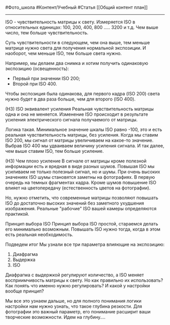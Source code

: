 #Фото_школа #Контент/Учебный #Статья 
[[Общий контент план]]
______________

ISO - чувствительность матрицы к свету.
Измеряется ISO в относительных единицах: 100, 200, 400, 800 ..... 3200 и т.д.
Чем выше число, тем больше чувствительность.

Суть чувствительности в следующем, чем она выше, тем меньше матрице нужно света для получения нормальной экспозиции.
И наоборот, чем меньше ISO, тем больше света нужно.

Например, мы делаем два снимка и хотим получить одинаковую экспозицию (освещенность):
- Первый при значении ISO 200;
- Второй при ISO 400.

Чтобы экспозиция была одинакова, для первого кадра (ISO 200) света нужно будет в два раза больше, чем для второго (ISO 400).

(Н3) ISO эквивалент усиления
Реальная чувствительность матрицы одна и она не меняется. Изменение ISO происходит в результате усиления электрического сигнала получаемого от матрицы.

Логика такая. Минимальное значение шкалы ISO равно -100, это и есть реальная чувствительность матрицы, без усиления.
Когда мы ставим ISO 200, мы сигнал от матрицы увеличиваем на какое-то значение.
Выбрав ISO 400 мы удваиваем величину усиления сигнала. И так далее, чем выше ставим ISO, тем больше усиление.

(Н3) Чем плохо усиление
В сигнале от матрицы кроме полезной информации есть и вредная в виде разных шумов. Повышая ISO мы усиливаем не только полезный сигнал, но и шумы. При очень высоких значениях ISO шумы становятся заметны на фотографиях. В первую очередь на темных фрагментах кадра. Кроме шумов повышение ISO влияет на цветопередачу (естественность цветов на фотографии).

Но, нужно отметить, что современные матрицы позволяют повышать ISO до достаточно высоких значений без заметного ухудшения изображения. Реальные "рабочие" ISO вашей камеры определяются практикой.



Принцип выбора ISO
Принцип выбора ISO простой, стараемся делать его минимально возможным.
Повышать ISO нужно тогда, когда в этом есть реальная необходимость.

Подведем итог
Мы узнали все три параметра влияющие на экспозицию:
1. Диафрагма
2. Выдержка
3. ISO

Диафрагма с выдержкой регулируют количество, а ISO меняет восприимчивость матрицы к свету.
Но как правильно их использовать?
Как понять что именно нужно регулировать?
И какой у настройки вообще принцип?

Мы все это узнаем дальше, но для полного понимания логики настройки нам нужно узнать, что такое глубина резкости. Для фотографии это важный параметр, его понимание расширит ваши творческие возможности.
Идем на глубину....

